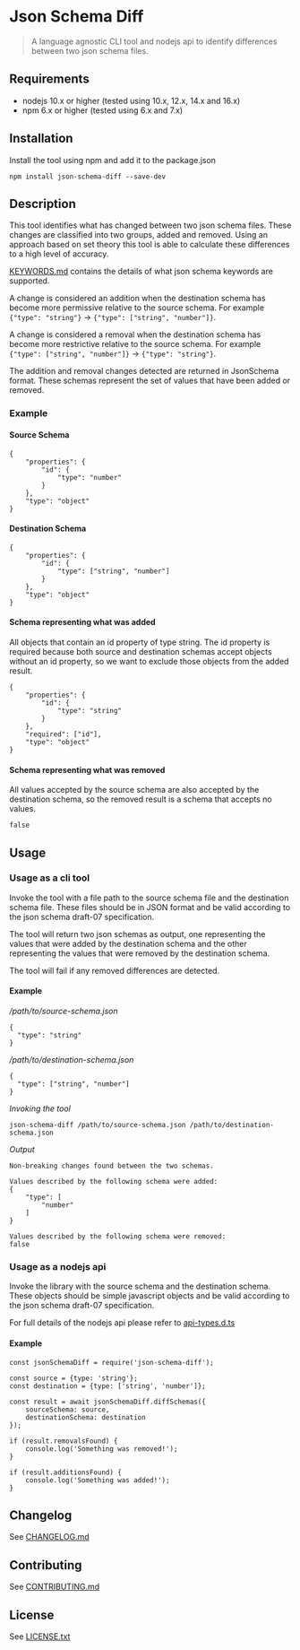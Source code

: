 # Json Schema Diff
> A language agnostic CLI tool and nodejs api to identify differences between two json schema files.

## Requirements
- nodejs 10.x or higher (tested using 10.x, 12.x, 14.x and 16.x)
- npm 6.x or higher (tested using 6.x and 7.x)

## Installation

Install the tool using npm and add it to the package.json   
```
npm install json-schema-diff --save-dev
```

## Description

This tool identifies what has changed between two json schema files. These changes are classified into two groups, added and removed. Using an approach based on set theory this tool is able to calculate these differences to a high level of accuracy.

[KEYWORDS.md](KEYWORDS.md) contains the details of what json schema keywords are supported.

A change is considered an addition when the destination schema has become more permissive relative to the source schema. For example `{"type": "string"}` -> `{"type": ["string", "number"]}`.


A change is considered a removal when the destination schema has become more restrictive relative to the source schema. For example `{"type": ["string", "number"]}` -> `{"type": "string"}`.

The addition and removal changes detected are returned in JsonSchema format. These schemas represent the set of values that have been added or removed.

### Example

#### Source Schema
```
{
    "properties": {
        "id": {
            "type": "number"
        }
    },
    "type": "object"
}
```

#### Destination Schema
```
{
    "properties": {
        "id": {
            "type": ["string", "number"]
        }
    },
    "type": "object"
}
```

#### Schema representing what was added
All objects that contain an id property of type string. The id property is required because both source and destination schemas accept objects without an id property, so we want to exclude those objects from the added result.
```
{
    "properties": {
        "id": {
            "type": "string"
        }
    },
    "required": ["id"],
    "type": "object"
}
```

#### Schema representing what was removed
All values accepted by the source schema are also accepted by the destination schema, so the removed result is a schema that accepts no values.
```
false
```

## Usage

### Usage as a cli tool

Invoke the tool with a file path to the source schema file and the destination schema file. 
These files should be in JSON format and be valid according to the json schema draft-07 specification.

The tool will return two json schemas as output, one representing the values that were added by the destination schema and the other representing the values that were removed by the destination schema. 

The tool will fail if any removed differences are detected.

#### Example
*/path/to/source-schema.json*

```
{
  "type": "string"
}
```

*/path/to/destination-schema.json*
```
{
  "type": ["string", "number"]
}
```
*Invoking the tool*

```
json-schema-diff /path/to/source-schema.json /path/to/destination-schema.json
```
*Output*

```
Non-breaking changes found between the two schemas.

Values described by the following schema were added:
{
    "type": [
        "number"
    ]
}

Values described by the following schema were removed:
false
```


### Usage as a nodejs api

Invoke the library with the source schema and the destination schema. These objects should be simple javascript objects and be valid according to the json schema draft-07 specification.

For full details of the nodejs api please refer to [api-types.d.ts](lib/api-types.d.ts)

#### Example

```
const jsonSchemaDiff = require('json-schema-diff');

const source = {type: 'string'};
const destination = {type: ['string', 'number']};

const result = await jsonSchemaDiff.diffSchemas({
    sourceSchema: source, 
    destinationSchema: destination
});

if (result.removalsFound) {
    console.log('Something was removed!');
}

if (result.additionsFound) {
    console.log('Something was added!');
}
```

## Changelog
See [CHANGELOG.md](CHANGELOG.md)

## Contributing
See [CONTRIBUTING.md](CONTRIBUTING.md)

## License
See [LICENSE.txt](LICENSE.txt)
